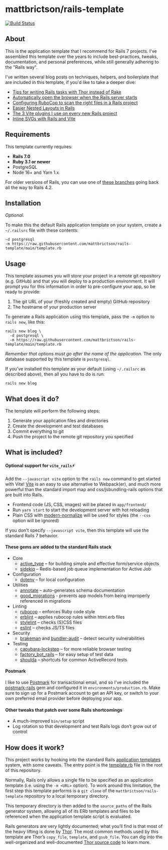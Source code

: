 # mattbrictson/rails-template

[![Build Status](https://mattbrictson.semaphoreci.com/badges/rails-template/branches/main.svg?style=shields)](https://mattbrictson.semaphoreci.com/projects/rails-template)

## About

This is the application template that I recommend for Rails 7 projects. I've assembled this template over the years to include best-practices, tweaks, documentation, and personal preferences, while still generally adhering to the "Rails way".

I've written several blog posts on techniques, helpers, and boilerplate that are included in this template, if you'd like to take a deeper dive:

- [Tips for writing Rails tasks with Thor instead of Rake](https://mattbrictson.com/blog/rails-tasks-with-thor)
- [Automatically open the browser when the Rails server starts](https://mattbrictson.com/blog/open-browser-on-rails-start)
- [Configuring RuboCop to scan the right files in a Rails project](https://mattbrictson.com/blog/including-and-excluding-files-in-rubocop)
- [Easier Nested Layouts in Rails](https://mattbrictson.com/blog/easier-nested-layouts-in-rails)
- [The 3 Vite plugins I use on every new Rails project](https://mattbrictson.com/blog/3-vite-rails-plugins)
- [Inline SVGs with Rails and Vite](https://mattbrictson.com/blog/inline-svg-with-vite-rails)

## Requirements

This template currently requires:

* **Rails 7.0**
* **Ruby 3.1 or newer**
* PostgreSQL
* Node 16+ and Yarn 1.x

For older versions of Rails, you can use one of [these branches](https://github.com/mattbrictson/rails-template/branches/all) going back all the way to Rails 4.2.

## Installation

*Optional.*

To make this the default Rails application template on your system, create a `~/.railsrc` file with these contents:

```
-d postgresql
-m https://raw.githubusercontent.com/mattbrictson/rails-template/main/template.rb
```

## Usage

This template assumes you will store your project in a remote git repository (e.g. GitHub) and that you will deploy to a production environment. It will prompt you for this information in order to pre-configure your app, so be ready to provide:

1. The git URL of your (freshly created and empty) GitHub repository
2. The hostname of your production server

To generate a Rails application using this template, pass the `-m` option to `rails new`, like this:

```
rails new blog \
  -d postgresql \
  -m https://raw.githubusercontent.com/mattbrictson/rails-template/main/template.rb
```

*Remember that options must go after the name of the application.* The only database supported by this template is `postgresql`.

If you’ve installed this template as your default (using `~/.railsrc` as described above), then all you have to do is run:

```
rails new blog
```

## What does it do?

The template will perform the following steps:

1. Generate your application files and directories
2. Create the development and test databases
3. Commit everything to git
4. Push the project to the remote git repository you specified

## What is included?

#### Optional support for `vite_rails`⚡️

Add the `--javascript vite` option to the `rails new` command to get started with Vite! [Vite][vite] is an easy to use alternative to Webpack(er), and much more powerful than the standard import map and css/jsbundling-rails options that are built into Rails.

- Frontend code (JS, CSS, images) will be placed in `app/frontend/`
- Run `yarn start` to start the development server with hot reloading
- Plain CSS with [modern-normalize](https://github.com/sindresorhus/modern-normalize) will be used for styles (the `--css` option will be ignored)

If you don't specify `--javascript vite`, then this template will use the standard Rails 7 behavior.

#### These gems are added to the standard Rails stack

* Core
    * [active_type][] – for building simple and effective form/service objects
    * [sidekiq][] – Redis-based job queue implementation for Active Job
* Configuration
    * [dotenv][] – for local configuration
* Utilities
    * [annotate][] – auto-generates schema documentation
    * [good_migrations][] - prevents app models from being improperly referenced in migrations
* Linting
    * [rubocop][] – enforces Ruby code style
    * [erblint][] – applies rubocop rules within html.erb files
    * [stylelint][] – checks (S)CSS files
    * [eslint][] – checks JS/TS files
* Security
    * [brakeman][] and [bundler-audit][] – detect security vulnerabilities
* Testing
    * [capybara-lockstep][] – for more reliable browser testing
    * [factory_bot_rails][] – for easy setup of test data
    * [shoulda][] – shortcuts for common ActiveRecord tests

#### Postmark

I like to use [Postmark][] for transactional email, and so I've included the [postmark-rails][] gem and configured it in `environments/production.rb`. Make sure to sign up for a Postmark account to get an API key, or switch to your own preferred email provider before deploying your app.

#### Other tweaks that patch over some Rails shortcomings

* A much-improved `bin/setup` script
* Log rotation so that development and test Rails logs don’t grow out of control

## How does it work?

This project works by hooking into the standard Rails [application templates][] system, with some caveats. The entry point is the [template.rb][] file in the root of this repository.

Normally, Rails only allows a single file to be specified as an application template (i.e. using the `-m <URL>` option). To work around this limitation, the first step this template performs is a `git clone` of the `mattbrictson/rails-template` repository to a local temporary directory.

This temporary directory is then added to the `source_paths` of the Rails generator system, allowing all of its ERb templates and files to be referenced when the application template script is evaluated.

Rails generators are very lightly documented; what you’ll find is that most of the heavy lifting is done by [Thor][]. The most common methods used by this template are Thor’s `copy_file`, `template`, and `gsub_file`. You can dig into the well-organized and well-documented [Thor source code][thor] to learn more.

[active_type]:https://github.com/makandra/active_type
[sidekiq]:http://sidekiq.org
[dotenv]:https://github.com/bkeepers/dotenv
[annotate]:https://github.com/ctran/annotate_models
[rubocop]:https://github.com/bbatsov/rubocop
[erblint]:https://github.com/Shopify/erb-lint
[factory_bot_rails]:https://github.com/thoughtbot/factory_bot_rails
[Postmark]:http://postmarkapp.com
[postmark-rails]:http://www.rubydoc.info/gems/postmark-rails/0.12.0
[brakeman]:https://github.com/presidentbeef/brakeman
[bundler-audit]:https://github.com/rubysec/bundler-audit
[shoulda]:https://github.com/thoughtbot/shoulda
[application templates]:http://guides.rubyonrails.org/generators.html#application-templates
[template.rb]: template.rb
[thor]: https://github.com/rails/thor
[vite]: https://vite-ruby.netlify.app
[good_migrations]: https://github.com/testdouble/good-migrations
[capybara-lockstep]: https://github.com/makandra/capybara-lockstep
[eslint]: https://eslint.org
[stylelint]: https://stylelint.io
